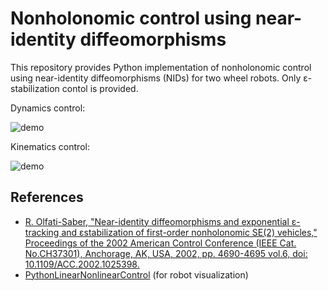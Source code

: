 # Nonholonomic control using near-identity diffeomorphisms
This repository provides Python implementation of nonholonomic control using near-identity diffeomorphisms (NIDs) for two wheel robots.
Only &epsilon;-stabilization contol is provided.

Dynamics control:

![demo](https://raw.githubusercontent.com/estshorter/nir/outputs/dynamics.gif)

Kinematics control:

![demo](https://raw.githubusercontent.com/estshorter/nir/outputs/kinematics.gif)

## References
- [R. Olfati-Saber, "Near-identity diffeomorphisms and exponential &epsilon;-tracking and &epsilon;stabilization of first-order nonholonomic SE(2) vehicles," Proceedings of the 2002 American Control Conference (IEEE Cat. No.CH37301), Anchorage, AK, USA, 2002, pp. 4690-4695 vol.6, doi: 10.1109/ACC.2002.1025398.](https://ieeexplore.ieee.org/document/1025398)
- [PythonLinearNonlinearControl](https://github.com/Shunichi09/PythonLinearNonlinearControl) (for robot visualization)
